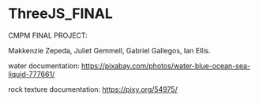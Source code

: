 # ThreeJS_FINAL
CMPM FINAL PROJECT:

Makkenzie Zepeda, Juliet Gemmell, Gabriel Gallegos, Ian Ellis.

water documentation: 
https://pixabay.com/photos/water-blue-ocean-sea-liquid-777661/

rock texture documentation: 
https://pixy.org/54975/
